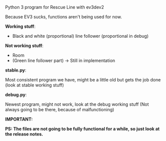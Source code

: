 Python 3 program for Rescue Line with ev3dev2

Because EV3 sucks, functions aren't being used for now.

**Working stuff**:
  - Black and white (proportional) line follower (proportional in debug)

  
**Not working stuff**:
  - Room
  - (Green line follower part) -> Still in implementation

**stable.py**:

  Most consistent program we have, might be a little old but gets the job done (look at stable working stuff)


**debug.py**:

  Newest program, might not work, look at the debug working stuff (Not always going to be there, because of malfunctioning)




**IMPORTANT:**

**PS: The files are not going to be fully functional for a while, so just look at the release notes.**
